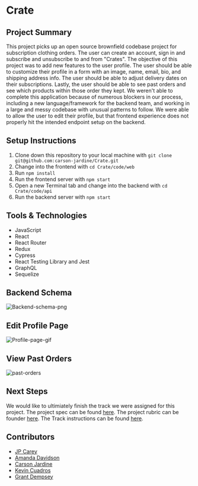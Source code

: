 # Crate
## Project Summary
This project picks up an open source brownfield codebase project for subscription clothing orders. The user can create an account, sign in and subscribe and unsubscribe to and from "Crates". The objective of this project was to add new features to the user profile. The user should be able to customize their profile in a form with an image, name, email, bio, and shipping address info. The user should be able to adjust delivery dates on their subscriptions. Lastly, the user should be able to see past orders and see which products within those order they kept. We weren't able to complete this application because of numerous blockers in our process, including a new language/framework for the backend team, and working in a large and messy codebase with unusual patterns to follow. We were able to allow the user to edit their profile, but that frontend experience does not properly hit the intended endpoint setup on the backend.

## Setup Instructions
1. Clone down this repository to your local machine with `git clone git@github.com:carson-jardine/Crate.git`
1. Change into the frontend with `cd Crate/code/web`
1. Run `npm install`
1. Run the frontend server with `npm start`
1. Open a new Terminal tab and change into the backend with `cd Crate/code/api`
1. Run the backend server with `npm start`

## Tools & Technologies
* JavaScript
* React
* React Router
* Redux
* Cypress
* React Testing Library and Jest
* GraphQL
* Sequelize 

## Backend Schema 

![Backend-schema-png](https://user-images.githubusercontent.com/65981543/108005259-73f2fc80-6fb5-11eb-8184-b9fb542a3494.png)

## Edit Profile Page
![Profile-page-gif](https://user-images.githubusercontent.com/67513823/108004172-48bade00-6fb2-11eb-8794-57b669faed75.gif)

## View Past Orders
![past-orders](https://user-images.githubusercontent.com/67513823/108004229-7869e600-6fb2-11eb-8941-71559402e5b0.gif)

## Next Steps
We would like to ultimiately finish the track we were assigned for this project. The project spec can be found [here](https://mod4.turing.io/projects/crate/crate.html). The project rubric can be founder [here](https://mod4.turing.io/projects/crate/crate_rubric.html). The Track instructions can be found [here](https://mod4.turing.io/projects/crate/crate_project_tracks.html).

## Contributors
* [JP Carey](https://github.com/jaypeasee)
* [Amanda Davidson](https://github.com/ADavidson02)
* [Carson Jardine](https://github.com/carson-jardine)
* [Kevin Cuadros](https://github.com/kevxo)
* [Grant Dempsey](https://github.com/GDemps)


